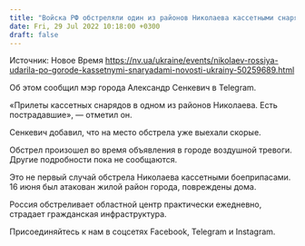 ```yaml
---
title: "Войска РФ обстреляли один из районов Николаева кассетными снарядами — мэр"
date: Fri, 29 Jul 2022 10:18:00 +0300
draft: false
---
```

Источник: Новое Время https://nv.ua/ukraine/events/nikolaev-rossiya-udarila-po-gorode-kassetnymi-snaryadami-novosti-ukrainy-50259689.html


 Об этом сообщил мэр города Александр Сенкевич в Telegram.

«Прилеты кассетных снарядов в одном из районов Николаева. Есть пострадавшие», — отметил он.

Сенкевич добавил, что на место обстрела уже выехали скорые.

Обстрел произошел во время объявления в городе воздушной тревоги. Другие подробности пока не сообщаются.

Это не первый случай обстрела Николаева кассетными боеприпасами. 16 июня был атакован жилой район города, повреждены дома.

 Россия обстреливает областной центр практически ежедневно, страдает гражданская инфраструктура.

Присоединяйтесь к нам в соцсетях Facebook, Telegram и Instagram.
